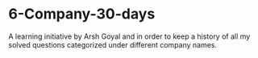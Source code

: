 # 6-Company-30-days
A learning initiative by Arsh Goyal and in order to keep a history of all my solved questions categorized under different company names.
